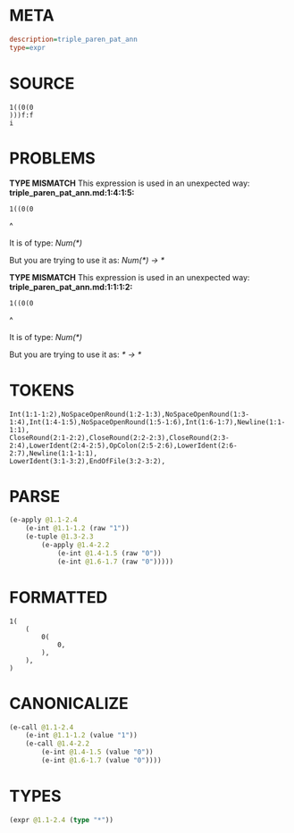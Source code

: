 # META
~~~ini
description=triple_paren_pat_ann
type=expr
~~~
# SOURCE
~~~roc
1((0(0
)))f:f
i
~~~
# PROBLEMS
**TYPE MISMATCH**
This expression is used in an unexpected way:
**triple_paren_pat_ann.md:1:4:1:5:**
```roc
1((0(0
```
   ^

It is of type:
    _Num(*)_

But you are trying to use it as:
    _Num(*) -> *_

**TYPE MISMATCH**
This expression is used in an unexpected way:
**triple_paren_pat_ann.md:1:1:1:2:**
```roc
1((0(0
```
^

It is of type:
    _Num(*)_

But you are trying to use it as:
    _* -> *_

# TOKENS
~~~zig
Int(1:1-1:2),NoSpaceOpenRound(1:2-1:3),NoSpaceOpenRound(1:3-1:4),Int(1:4-1:5),NoSpaceOpenRound(1:5-1:6),Int(1:6-1:7),Newline(1:1-1:1),
CloseRound(2:1-2:2),CloseRound(2:2-2:3),CloseRound(2:3-2:4),LowerIdent(2:4-2:5),OpColon(2:5-2:6),LowerIdent(2:6-2:7),Newline(1:1-1:1),
LowerIdent(3:1-3:2),EndOfFile(3:2-3:2),
~~~
# PARSE
~~~clojure
(e-apply @1.1-2.4
	(e-int @1.1-1.2 (raw "1"))
	(e-tuple @1.3-2.3
		(e-apply @1.4-2.2
			(e-int @1.4-1.5 (raw "0"))
			(e-int @1.6-1.7 (raw "0")))))
~~~
# FORMATTED
~~~roc
1(
	(
		0(
			0,
		),
	),
)
~~~
# CANONICALIZE
~~~clojure
(e-call @1.1-2.4
	(e-int @1.1-1.2 (value "1"))
	(e-call @1.4-2.2
		(e-int @1.4-1.5 (value "0"))
		(e-int @1.6-1.7 (value "0"))))
~~~
# TYPES
~~~clojure
(expr @1.1-2.4 (type "*"))
~~~
